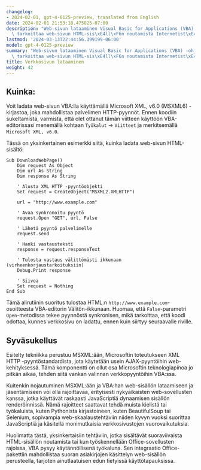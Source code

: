 ```yaml
---
changelog:
- 2024-02-01, gpt-4-0125-preview, translated from English
date: 2024-02-01 21:53:18.475025-07:00
description: "Web-sivun lataaminen Visual Basic for Applications (VBA) -ohjelmoinnilla\
  \ tarkoittaa web-sivun HTML-sis\xE4ll\xF6n noutamista Internetist\xE4. Ohjelmoijat\u2026"
lastmod: '2024-03-13T22:44:56.399199-06:00'
model: gpt-4-0125-preview
summary: "Web-sivun lataaminen Visual Basic for Applications (VBA) -ohjelmoinnilla\
  \ tarkoittaa web-sivun HTML-sis\xE4ll\xF6n noutamista Internetist\xE4."
title: Verkkosivun lataaminen
weight: 42
---
```


## Kuinka:
Voit ladata web-sivun VBA:lla käyttämällä Microsoft XML, v6.0 (MSXML6) -kirjastoa, joka mahdollistaa palvelimen HTTP-pyynnöt. Ennen koodiin sukeltamista, varmista, että olet ottanut tämän viitteen käyttöön VBA-editorissasi menemällä kohtaan `Työkalut` -> `Viitteet` ja merkitsemällä `Microsoft XML, v6.0`.

Tässä on yksinkertainen esimerkki siitä, kuinka ladata web-sivun HTML-sisältö:

```basic
Sub DownloadWebPage()
    Dim request As Object
    Dim url As String
    Dim response As String
    
    ' Alusta XML HTTP -pyyntöobjekti
    Set request = CreateObject("MSXML2.XMLHTTP")
    
    url = "http://www.example.com"
    
    ' Avaa synkronoitu pyyntö
    request.Open "GET", url, False
    
    ' Lähetä pyyntö palvelimelle
    request.send
    
    ' Hanki vastausteksti
    response = request.responseText
    
    ' Tulosta vastaus välittömästi ikkunaan (virheenkorjaustarkoituksiin)
    Debug.Print response
    
    ' Siivoa
    Set request = Nothing
End Sub
```

Tämä alirutiinin suoritus tulostaa HTML:n `http://www.example.com`-osoitteesta VBA-editorin Välitön-ikkunaan. Huomaa, että `False`-parametri `Open`-metodissa tekee pyynnöstä synkronisen, mikä tarkoittaa, että koodi odottaa, kunnes verkkosivu on ladattu, ennen kuin siirtyy seuraavalle riville.

## Syväsukellus
Esitelty tekniikka perustuu MSXML:ään, Microsoftin toteutukseen XML HTTP -pyyntöstandardista, jota käytetään usein AJAX-pyyntöihin web-kehityksessä. Tämä komponentti on ollut osa Microsoftin teknologiapinoa jo pitkän aikaa, tehden siitä vankan valinnan verkkopyyntöihin VBA:ssa.

Kuitenkin nojautuminen MSXML:ään ja VBA:han web-sisällön lataamiseen ja jäsentämiseen voi olla rajoittavaa, erityisesti nykyaikaisten web-sovellusten kanssa, jotka käyttävät raskaasti JavaScriptiä dynaamisen sisällön renderöinnissä. Nämä rajoitteet saattavat tehdä muista kielistä tai työkaluista, kuten Pythonista kirjastoineen, kuten BeautifulSoup tai Selenium, sopivampia web-skaalaustehtäviin niiden kyvyn vuoksi suorittaa JavaScriptiä ja käsitellä monimutkaisia verkkosivustojen vuorovaikutuksia.

Huolimatta tästä, yksinkertaisiin tehtäviin, jotka sisältävät suoraviivaista HTML-sisällön noutamista tai kun työskennellään Office-sovellusten rajoissa, VBA pysyy käytännöllisenä työkaluna. Sen integraatio Office-pakettiin mahdollistaa suoran asiakirjojen käsittelyn web-sisällön perusteella, tarjoten ainutlaatuisen edun tietyissä käyttötapauksissa.
